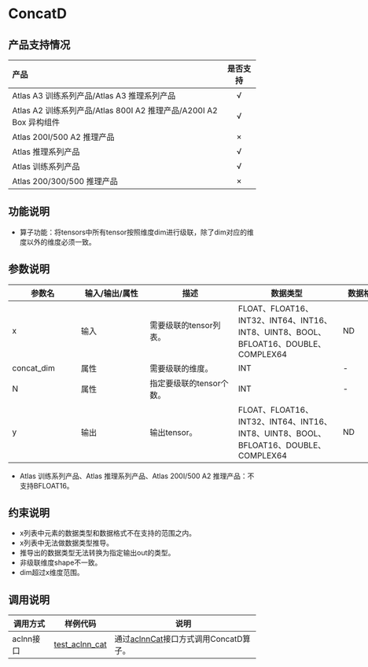 # ConcatD
## 产品支持情况

| 产品                                                         | 是否支持 |
| :----------------------------------------------------------- | :------: |
| Atlas A3 训练系列产品/Atlas A3 推理系列产品     |    √     |
| Atlas A2 训练系列产品/Atlas 800I A2 推理产品/A200I A2 Box 异构组件 |    √     |
| Atlas 200I/500 A2 推理产品                      |    ×     |
| Atlas 推理系列产品                              |    √     |
| Atlas 训练系列产品                              |    √     |
| Atlas 200/300/500 推理产品                      |    ×     |

## 功能说明

- 算子功能：将tensors中所有tensor按照维度dim进行级联，除了dim对应的维度以外的维度必须一致。

## 参数说明

<table style="undefined;table-layout: fixed; width: 1005px"><colgroup>
  <col style="width: 140px">
  <col style="width: 140px">
  <col style="width: 180px">
  <col style="width: 213px">
  <col style="width: 100px">
  </colgroup>
  <thead>
    <tr>
      <th>参数名</th>
      <th>输入/输出/属性</th>
      <th>描述</th>
      <th>数据类型</th>
      <th>数据格式</th>
    </tr></thead>
  <tbody>
    <tr>
      <td>x</td>
      <td>输入</td>
      <td>需要级联的tensor列表。</td>
      <td>FLOAT、FLOAT16、INT32、INT64、INT16、INT8、UINT8、BOOL、BFLOAT16、DOUBLE、COMPLEX64</td>
      <td>ND</td>
    </tr>
    <tr>
      <td>concat_dim</td>
      <td>属性</td>
      <td>需要级联的维度。</td>
      <td>INT</td>
      <td>-</td>
    </tr>
    <tr>
      <td>N</td>
      <td>属性</td>
      <td>指定要级联的tensor个数。</td>
      <td>INT</td>
      <td>-</td>
    </tr>
    <tr>
      <td>y</td>
      <td>输出</td>
      <td>输出tensor。</td>
      <td>FLOAT、FLOAT16、INT32、INT64、INT16、INT8、UINT8、BOOL、BFLOAT16、DOUBLE、COMPLEX64</td>
      <td>ND</td>
    </tr>
  </tbody></table>

* Atlas 训练系列产品、Atlas 推理系列产品、Atlas 200I/500 A2 推理产品：不支持BFLOAT16。

## 约束说明

* x列表中元素的数据类型和数据格式不在支持的范围之内。
* x列表中无法做数据类型推导。
* 推导出的数据类型无法转换为指定输出out的类型。
* 非级联维度shape不一致。
* dim超过x维度范围。


## 调用说明

| 调用方式  | 样例代码                                                     | 说明                                                         |
| --------- | ------------------------------------------------------------ | ------------------------------------------------------------ |
| aclnn接口 | [test_aclnn_cat](examples/test_aclnn_cat.cpp) | 通过[aclnnCat](docs/aclnnCat.md)接口方式调用ConcatD算子。 |

